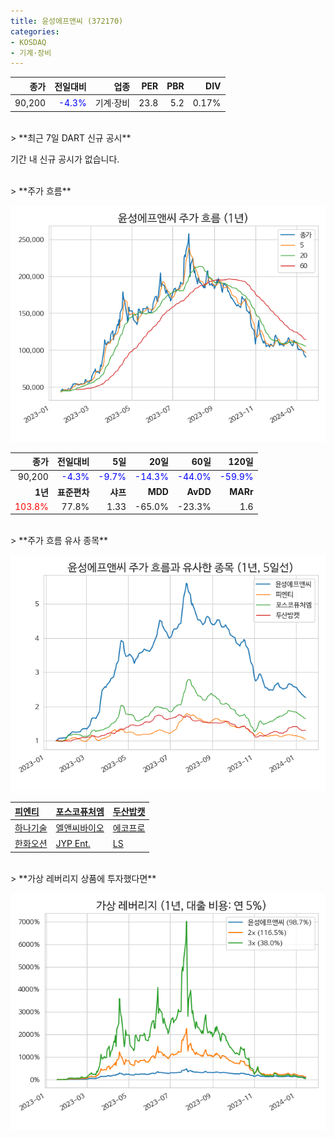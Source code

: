 ```yaml
---
title: 윤성에프앤씨 (372170)
categories:
- KOSDAQ
- 기계·장비
---
```


|**종가**|**전일대비**|**업종**|**PER**|**PBR**|**DIV**|
|-------:|-----------:|-------:|------:|------:|------:|
|90,200|<span style="color: blue">-4.3%</span>|기계·장비|23.8|5.2|0.17%|

<!-- more -->

<br>
> **최근 7일 DART 신규 공시<a id="dart"></a>**

기간 내 신규 공시가 없습니다.

<br>
> **주가 흐름<a id="price"></a>**

![372170](/assets/images/stock/372170.png)

|**종가**|**전일대비**|**5일**|**20일**|**60일**|**120일**|
|-------:|-----------:|------:|-------:|-------:|--------:|
| 90,200 | <span style="color: blue">-4.3%</span> | <span style="color: blue">-9.7%</span> | <span style="color: blue">-14.3%</span> | <span style="color: blue">-44.0%</span> | <span style="color: blue">-59.9%</span> |
|**1년**|**표준편차**|**샤프**|**MDD**|**AvDD**|**MARr**|
| <span style="color: red">103.8%</span> | 77.8% | 1.33 | -65.0% | -23.3% | 1.6 |

<br>
> **주가 흐름 유사 종목<a id="corr"></a>**

![372170](/assets/images/stock/372170_corr.png)

| [피엔티](/137400/) | [포스코퓨처엠](/003670/) | [두산밥캣](/241560/) |
|:---------------------------------------|:---------------------------------------|:---------------------------------------|
| [하나기술](/299030/) | [엘앤씨바이오](/290650/) | [에코프로](/086520/) |
| [한화오션](/042660/) | [JYP Ent.](/035900/) | [LS](/006260/) |

<br>
> **가상 레버리지 상품에 투자했다면<a id="2x"></a>**

![372170](/assets/images/stock/372170_2x.png)

[^corr]: 상관계수를 이용하여 분석하였습니다.